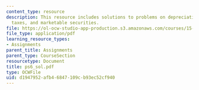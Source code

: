 ```yaml
---
content_type: resource
description: This resource includes solutions to problems on depreciation, deferred
  taxes, and marketable securities.
file: https://ol-ocw-studio-app-production.s3.amazonaws.com/courses/15-501-introduction-to-financial-and-managerial-accounting-spring-2004/d1947952afb46847109cb93ec52cf940_ps6_sol.pdf
file_type: application/pdf
learning_resource_types:
- Assignments
parent_title: Assignments
parent_type: CourseSection
resourcetype: Document
title: ps6_sol.pdf
type: OCWFile
uid: d1947952-afb4-6847-109c-b93ec52cf940
---
```

